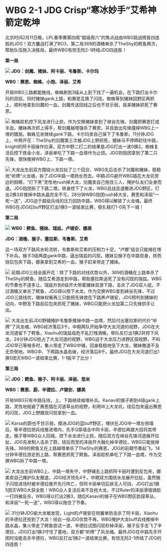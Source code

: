 # WBG 2-1 JDG Crisp“寒冰妙手”艾希神箭定乾坤

北京时间2月11日晚，LPL春季赛第四周“超级周六”的焦点战由WBG挑战榜首四连胜的JDG！双方鏖战打满了BO3，第二局369的酒桶单杀了TheShy的鳄鱼两次，帮助队伍拖入决胜局，最终WBG有惊无险2-1终结JDG四连胜！

**第一局**

![](https://inews.gtimg.com/newsapp_bt/0/15658939157/1000)
**JDG：剑魔、猪妹、阿卡丽、韦鲁斯、卡尔玛**

**WBG：赛恩、蜘蛛、小炮、泽丽、艾希**

开局WBG三路都能推线，蜘蛛刷到3级从上到下找了一遍机会，在下路打出卡尔玛的双招，同时猪妹gank上路，和赛恩互换了闪现。蜘蛛等到猪妹回野区再抓上，顺利地拿到剑魔的一血。剑魔传送回线之后也不甘示弱，摇来猪妹抓死了赛恩。

![](https://inews.gtimg.com/newsapp_bt/0/15658939163/1000)
蜘蛛趁机控下风龙进行止损，作为交换猪妹拿到了峡谷先锋。剑魔把赛恩打成半血，猪妹再次抓上得手，帮剑魔越塔强杀了赛恩，并且放出先锋撞掉WBG上一塔的镀层。蜘蛛见状继续gank下路，卡尔玛卖自己保下了韦鲁斯。11分钟JDG上、中两开花：TheShy的剑魔第三次被JDG上野抓死，猪妹马不停蹄赶往中路，knight的阿卡丽操作拉满，双方中野二打二的结果是JDG打出一波0换2。蜘蛛复活后控下炼金小龙，泽丽单吃了下路一血塔作为止损。JDG则抱团拿到了第二只先锋，很快推掉WBG上、下路一塔。

![](https://inews.gtimg.com/newsapp_bt/0/15658939165/1000)
大龙出生前双方围绕火龙拉扯了三个回合，WBG先后击杀了剑魔和猪妹，稳稳地“听牌”火龙魂，拆了JDG中路一塔扬长而去。中期JDG避开WBG插在大龙坑旁边的假眼，“灯下黑”灵性地rush掉大龙，剑魔卖自己拖住三人，掩护队友们全身而退。JDG抱团拆了下路二塔，转身控下了火龙，WBG且战且退撤进JDG野区，打出2换3并推掉中路水晶完全不亏。28分钟WBG抱团rush掉大龙，赛恩和泽丽“一死一送”，JDG迫于超级兵线的压力回防中路，WBG得以解锁了火龙魂。最终WBG在JDG红buff野区打出1换5一波结束比赛，稳扎稳打1-0先下一城！

**第二局**

![](https://inews.gtimg.com/newsapp_bt/0/15658939168/1000)
**WBG：鳄鱼、猪妹、瑞兹、卢锡安、娜美**

**JDG：酒桶、猴子、塞拉斯、韦鲁斯、艾希**

这一场双方下路风水轮流转，韦鲁斯和艾希的压制力十足，“卢娜”组合只能缩在塔下补兵。猴子3级两度gank中路，逼出瑞兹的闪现。猪妹见猴子在中路现身，转而绕后包夹下路，娜美拿到艾希的一血，猴子赶来带走了猪妹。

![](https://inews.gtimg.com/newsapp_bt/0/15658939172/1000)
前期JDG三线全面开花：除了下路的对线优势以外，369的酒桶在上路单杀了TheShy的鳄鱼，随后艾希游走到中路，帮助塞拉斯追死了没有闪现的瑞兹。WBG的节奏也不遑多让，瑞兹升到6级开大带着猪妹双游下路，击杀了JDG双人组，不过酒桶又单杀了鳄鱼，JDG得以控下水龙，作为交换WBG拿到峡谷先锋，不过JDG三路线优，猪妹权衡再三只能把先锋放在下路养卢锡安，JDG预判到猪妹的动向，中野及下路前后包夹抓死了猪妹，WBG只能把火龙加第二只先锋拱手让出。

![](https://inews.gtimg.com/newsapp_bt/0/15658939178/1000)
大龙出生前JDG野辅掩护韦鲁斯推掉中路一血塔，然后付出塞拉斯的代价“听牌”了风龙魂，WBG经济落后3千。中期两队开始争夺大龙河道的视野，JDG在大龙河道留下了鳄鱼，Xiaohu的瑞兹临危不乱打残酒桶，带队反打出1换2并控下风龙。24分钟JDG抢占了大龙河道的视野，WBG迫于大龙压力进野区探视野，不料JDG早已等候多时，集火带走了WBG中辅，回身稳稳地惩下大龙，猪妹撤退不及无奈倒地。WBG中、下两路水晶告破，经济落后8千。最终JDG在大龙河道打出1换5团灭WBG一波结束比赛，1-1扳平了比分！

**第三局**

![](https://inews.gtimg.com/newsapp_bt/0/15658939182/1000)
**JDG：鳄鱼、猴子、阿卡丽、泽丽、悠米**

**WBG：赛恩、蔚、辛德拉、卢锡安、娜美**

开局WBG只有中路压线，上、下路继续缩塔补兵。Kanavi的猴子刷到4级gank上路，灵性地规避了赛恩插在河道草丛的视野，利用W上大龙坑，绕后包夹逼出赛恩的闪现，JDG上野跟双闪现拿到一血。

![](https://inews.gtimg.com/newsapp_bt/0/15658939185/1000)
Karsa的蔚也不甘示弱，摸进JDG的蓝buff野区，埋伏在JDG中一塔左侧墙后，等辛德拉把兵线推进塔内，先手Q穿墙击中阿卡丽，辛德拉再跟大招将其带走。猴子等WBG众人回城，控下水龙进行止损，随后双方在峡谷先锋河道展开拉扯，JDG先发制人击杀了蔚，绕后而至的泽丽开大融化掉辛德拉，WBG只能放掉先锋。369的鳄鱼又在上路越塔单杀了TheShy的赛恩，JDG的前期节奏起飞。14分钟辛德拉游走到上路，帮赛恩抓死了鳄鱼。泽丽趁机单吃了下路一血塔，作为交换WBG拆了中路一塔。

![](https://inews.gtimg.com/newsapp_bt/0/15658939188/1000)
大龙出生前WBG上、中路一塔失守，中野辅去上路抓阿卡丽时遭到反包夹，娜美卖自己掩护队友撤退，JDG经济领先4千。中期双方围绕水龙展开拉扯，虽然猴子闪现进场时被辛德拉推开先行阵亡，但阿卡丽单切后排无人可挡，JDG打出1换5团灭WBG大获全胜！WBG众人复活后来不及抢大龙，不过Ruler的泽丽滑墙骑脸一打四被反杀，WBG得以打出2换3，随后Kanavi的猴子在WBG野区脸探草丛，和泽丽“一死一送”，WBG得以拖住了节奏。

![](https://inews.gtimg.com/newsapp_bt/0/15658939190/1000)
31分钟JDG偷大龙被发现，Light的卢锡安在侧翼单防击杀了阿卡丽，Xiaohu的辛德拉还抢到了大龙！经此一役JDG优势不再，WBG掩护大龙buff兵线推掉中路水晶，集火带走了鳄鱼尝试一波，辛德拉试图闪现秒掉泽丽，猴子反手击飞了辛德拉，JDG打出1换3守住了基地，双方都“听牌”了风龙魂。最终JDG在中路先手开团时没能击杀辛德拉，WBG反打出1换2一波结束比赛，有惊无险2-1终结了JDG的四连胜！

